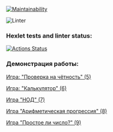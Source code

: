[![Maintainability](https://api.codeclimate.com/v1/badges/a99a88d28ad37a79dbf6/maintainability)](https://codeclimate.com/github/codeclimate/codeclimate/maintainability)


![Linter](https://github.com/krenar-rm/php-project-lvl1/workflows/Linter/badge.svg)


### Hexlet tests and linter status:
[![Actions Status](https://github.com/krenar-rm/php-project-lvl1/workflows/hexlet-check/badge.svg)](https://github.com/krenar-rm/php-project-lvl1/actions)

### Демонстрация работы:
[Игра: "Проверка на чётность" (5)](https://asciinema.org/a/edICrlHa2V0r8nBNzOjb8eefJ)

[Игра: "Калькулятор" (6)](https://asciinema.org/a/SdMcxZFoWyL6WUDgFnIUXmbdO)

[Игра "НОД" (7)](https://asciinema.org/a/ICAIwbJPouFqb0LVxV0cKtUTE)

[Игра "Арифметическая прогрессия" (8)](https://asciinema.org/a/FmyJ2kTim8xMWsX57wQe44Nmb)

[Игра "Простое ли число?" (9)](https://asciinema.org/a/B2oKx9scN5gW9EMVZ6w6BZwdB)